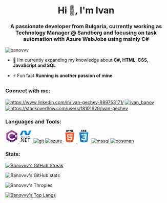 <h1 align="center">Hi 👋, I'm Ivan</h1>

<h3 align="center">A passionate developer from Bulgaria, currently working as Technology Manager @ Sandberg and focusing on task automation with Azure WebJobs using mainly C#</h3>

<p align="left"> <img src="https://komarev.com/ghpvc/?username=banovvv&label=Profile%20views&color=0e75b6&style=flat" alt="banovvv" /> </p>

- 🌱 I’m currently expanding my knowledge about **C#, HTML, CSS, JavaScript and SQL**

- ⚡ Fun fact **Running is another passion of mine**

<h3 align="left">Connect with me:</h3>
<p align="left">
<a href="https://www.linkedin.com/in/ivan-gechev-989753171/" target="blank"><img align="center" src="https://raw.githubusercontent.com/rahuldkjain/github-profile-readme-generator/master/src/images/icons/Social/linked-in-alt.svg" alt="https://www.linkedin.com/in/ivan-gechev-989753171/" height="30" width="40" /></a>
<a href="https://www.hackerrank.com/ivan_banov" target="blank"><img align="center" src="https://raw.githubusercontent.com/rahuldkjain/github-profile-readme-generator/master/src/images/icons/Social/hackerrank.svg" alt="ivan_banov" height="30" width="40" /></a>
<a href="https://stackoverflow.com/users/18101820/ivan-gechev" target="blank"><img align="center" src="https://raw.githubusercontent.com/rahuldkjain/github-profile-readme-generator/master/src/images/icons/Social/stack-overflow.svg" alt="https://stackoverflow.com/users/18101820/ivan-gechev" height="30" width="40" /></a>
</p>

<h3 align="left">Languages and Tools:</h3>
<a href="https://www.w3schools.com/cs/" target="_blank" rel="noreferrer"> <img src="https://raw.githubusercontent.com/devicons/devicon/master/icons/csharp/csharp-original.svg" alt="csharp" width="40" height="40"/> </a>
<a href="https://dotnet.microsoft.com/" target="_blank" rel="noreferrer"> <img src="https://raw.githubusercontent.com/devicons/devicon/master/icons/dot-net/dot-net-original-wordmark.svg" alt="dotnet" width="40" height="40"/> </a>
<a href="https://git-scm.com/" target="_blank" rel="noreferrer"> <img src="https://www.vectorlogo.zone/logos/git-scm/git-scm-icon.svg" alt="git" width="40" height="40"/> </a>
<a href="https://azure.microsoft.com/en-in/" target="_blank" rel="noreferrer"> <img src="https://www.vectorlogo.zone/logos/microsoft_azure/microsoft_azure-icon.svg" alt="azure" width="40" height="40"/> </a> 
<a href="https://www.w3.org/html/" target="_blank" rel="noreferrer"> <img src="https://raw.githubusercontent.com/devicons/devicon/master/icons/html5/html5-original-wordmark.svg" alt="html5" width="40" height="40"/> </a>
<a href="https://www.w3schools.com/css/" target="_blank" rel="noreferrer"> <img src="https://raw.githubusercontent.com/devicons/devicon/master/icons/css3/css3-original-wordmark.svg" alt="css3" width="40" height="40"/> </a>
<a href="https://www.microsoft.com/en-us/sql-server" target="_blank" rel="noreferrer"> <img src="https://www.svgrepo.com/show/303229/microsoft-sql-server-logo.svg" alt="mssql" width="40" height="40"/> </a>
<a href="https://postman.com" target="_blank" rel="noreferrer"> <img src="https://www.vectorlogo.zone/logos/getpostman/getpostman-icon.svg" alt="postman" width="40" height="40"/> </a> </p>

<h3 align="left">Stats:</h3>

[![Banovvv's GitHub Streak](http://github-readme-streak-stats.herokuapp.com?user=Banovvv&theme=tokyonight&hide_border=true&date_format=j%20M%5B%20Y%5D)](https://git.io/streak-stats)

![Banovvv's GitHub stats](https://github-readme-stats.vercel.app/api?username=Banovvv&show_icons=true&theme=tokyonight&hide_border=true)

![Banovvv's Thropies](https://github-profile-trophy.vercel.app/?username=banovvv&theme=tokyonight&no-frame=true&column=3&margin-w=25&margin-h=15")

[![Banovvv's Top Langs](https://github-readme-stats.vercel.app/api/top-langs/?username=Banovvv&layout=compact&theme=tokyonight&hide_border=true)](https://github.com/anuraghazra/github-readme-stats)
